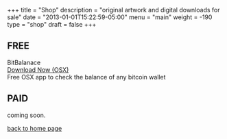 +++
title = "Shop"
description = "original artwork and digital downloads for sale"
date = "2013-01-01T15:22:59-05:00"
menu = "main"
weight = -190
type = "shop"
draft = false
+++

## FREE
<div class="row">
  <div class="col-md-1">BitBalanace</div>
  <div class="col-md-1"><a href="#" class="paddle_button" data-product="506909">Download Now (OSX)</a></div>
  <div class="col-md-1">Free OSX app to check the balance of any bitcoin wallet</div>
</div>

## PAID

<p>coming soon.</p>

<a href="https://www.jamescampbell.us/">back to home page</a>
